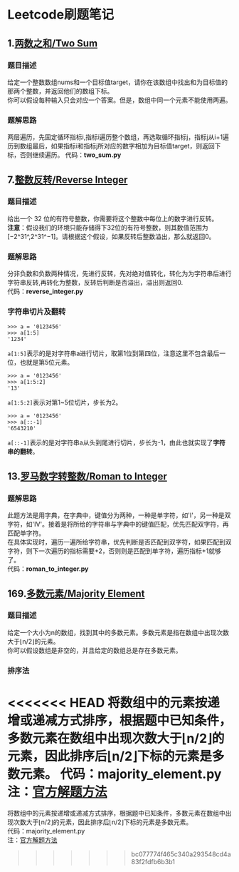 # Leetcode刷题笔记
## 1.[两数之和/Two Sum](https://leetcode-cn.com/problems/two-sum/)
### 题目描述
给定一个整数数组nums和一个目标值target，请你在该数组中找出和为目标值的那两个整数，并返回他们的数组下标。  
你可以假设每种输入只会对应一个答案。但是，数组中同一个元素不能使用两遍。
### 题解思路
两层遍历，先固定循环指标i,指标i遍历整个数组，再选取循环指标j，指标j从i+1遍历到数组最后，如果指标i和指标j所对应的数字相加为目标值target，则返回下标，否则继续遍历。
代码：**two_sum.py**

## 7.[整数反转/Reverse Integer](https://leetcode-cn.com/problems/reverse-integer/)
### 题目描述
给出一个 32 位的有符号整数，你需要将这个整数中每位上的数字进行反转。  
**注意**：假设我们的环境只能存储得下32位的有符号整数，则其数值范围为[−2^31^,2^31^−1]。请根据这个假设，如果反转后整数溢出，那么就返回0。
### 题解思路
分非负数和负数两种情况，先进行反转，先对绝对值转化，转化为为字符串后进行字符串反转,再转化为整数，反转后判断是否溢出，溢出则返回0.  
代码：**reverse_integer.py**
### 字符串切片及翻转
```
>>> a = '0123456'
>>> a[1:5]
'1234'
```
`a[1:5]`表示的是对字符串a进行切片，取第1位到第四位，注意这里不包含最后一位，也就是第5位元素。
```
>>> a = '0123456'
>>> a[1:5:2]
'13'
```
`a[1:5:2]`表示对第1~5位切片，步长为2。
```
>>> a = '0123456'
>>> a[::-1]
'6543210'
```
`a[::-1]`表示的是对字符串a从头到尾进行切片，步长为-1，由此也就实现了**字符串的翻转**。
## 13.[罗马数字转整数/Roman to Integer](https://leetcode-cn.com/problems/roman-to-integer/)
### 题解思路
此题方法是用字典，在字典中，键值分为两种，一种是单字符，如'I'，另一种是双字符，如'IV'。接着是将所给的字符串与字典中的键值匹配，优先匹配双字符，再匹配单字符。  
在具体实现时，遍历一遍所给字符串，优先判断是否匹配到双字符，如果匹配到双字符，则下一次遍历的指标需要+2，否则则是匹配到单字符，遍历指标+1就够了。  
代码：**roman_to_integer.py**
## 169.[多数元素/Majority Element](https://leetcode-cn.com/problems/majority-element)
### 题目描述
给定一个大小为n的数组，找到其中的多数元素。多数元素是指在数组中出现次数大于⌊n/2⌋的元素。  
你可以假设数组是非空的，并且给定的数组总是存在多数元素。
### 排序法
<<<<<<< HEAD
将数组中的元素按递增或递减方式排序，根据题中已知条件，多数元素在数组中出现次数大于⌊n/2⌋的元素，因此排序后⌊n/2⌋下标的元素是多数元素。 
代码：**majority_element.py** 
注：[官方解题方法](https://leetcode-cn.com/problems/majority-element/solution/duo-shu-yuan-su-by-leetcode-solution/)
=======
将数组中的元素按递增或递减方式排序，根据题中已知条件，多数元素在数组中出现次数大于⌊n/2⌋的元素，因此排序后⌊n/2⌋下标的元素是多数元素。  
代码：majority_element.py  
注：[官方解题方法](https://leetcode-cn.com/problems/majority-element/solution/duo-shu-yuan-su-by-leetcode-solution/)
>>>>>>> bc077774f465c340a293548cd4a83f2fdfb6b3b1
